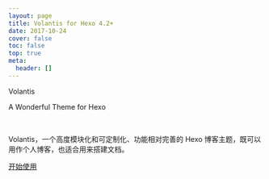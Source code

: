 ```yaml
---
layout: page
title: Volantis for Hexo 4.2+
date: 2017-10-24
cover: false
toc: false
top: true
meta:
  header: []
---
```


<p center large gray>Volantis</p>
<p center small gray>A Wonderful Theme for Hexo</p>
<br>

Volantis，一个高度模块化和可定制化、功能相对完善的 Hexo 博客主题，既可以用作个人博客，也适合用来搭建文档。

<btn large center>[<i class='fas fa-download'></i> 开始使用](/getting-started/)</btn>
